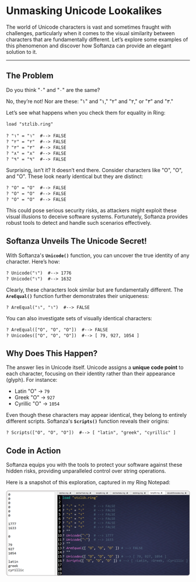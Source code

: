 # Unmasking Unicode Lookalikes
The world of Unicode characters is vast and sometimes fraught with challenges, particularly when it comes to the visual similarity between characters that are fundamentally different. Let’s explore some examples of this phenomenon and discover how Softanza can provide an elegant solution to it.

---

## The Problem

Do you think "۰" and "٠" are the same?

No, they’re not! Nor are these: "۱" and "١," "۲" and "٢," or "۳" and "٣."

Let’s see what happens when you check them for equality in Ring:

```ring
load "stzlib.ring"

? "۱" = "١"  #--> FALSE
? "۲" = "٢"  #--> FALSE
? "۳" = "٣"  #--> FALSE
? "۸" = "٨"  #--> FALSE
? "۹" = "٩"  #--> FALSE
```  

Surprising, isn’t it? It doesn’t end there. Consider characters like "O", "Ο", and "О". These look nearly identical but they are distinct:  

```ring
? "O" = "Ο"  #--> FALSE  
? "O" = "О"  #--> FALSE  
? "Ο" = "О"  #--> FALSE  
```  

This could pose serious security risks, as attackers might exploit these visual illusions to deceive software systems. Fortunately, Softanza provides robust tools to detect and handle such scenarios effectively.  

## Softanza Unveils The Unicode Secret!

With Softanza's **`Unicode()`** function, you can uncover the true identity of any character. Here’s how:  

```ring
? Unicode("۱")  #--> 1776
? Unicode("١")  #--> 1632
```  

Clearly, these characters look similar but are fundamentally different. The **`AreEqual()`** function further demonstrates their uniqueness:

```ring
? AreEqual("۱", "١")  #--> FALSE
```  

You can also investigate sets of visually identical characters:

```ring
? AreEqual(["O", "Ο", "О"])  #--> FALSE
? Unicodes(["O", "Ο", "О"])  #--> [ 79, 927, 1054 ]
```  

## Why Does This Happen?

The answer lies in Unicode itself. Unicode assigns a **unique code point** to each character, focusing on their identity rather than their appearance (glyph). For instance:

- Latin "O" → `79`
- Greek "Ο" → `927`
- Cyrillic "О" → `1054`

Even though these characters may appear identical, they belong to entirely different scripts. Softanza's **`Scripts()`** function reveals their origins:

```ring
? Scripts(["O", "Ο", "О"])  #--> [ "latin", "greek", "cyrillic" ]
```  

## Code in Action  

Softanza equips you with the tools to protect your software against these hidden risks, providing unparalleled control over string operations.  

Here is a snapshot of this exploration, captured in my Ring Notepad:

![SoftanzaLib, unmasking unicode lookalities](../images/stz-unmasking-unicode-lookalities.png)  


